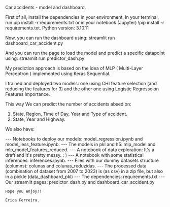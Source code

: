 Car accidents - model and dashboard.

First of all, install the dependencies in your environment. In your terminal, run pip install -r requirements.txt or in your notebook (Jupyter) !pip install -r requirements.txt. Python version: 3.10.11

Now, you can run the dashboard using: streamlit run dashboard_car_accident.py

And you can run the page to load the model and predict a specific datapoint using: streamlit run predictor_dash.py

My prediction approach is based on the idea of MLP ( Multi-Layer Perceptron ) implemented using Keras Sequential.

I trained and deployed two models: one using CHI feature selection (and reducing the features for 3) and the other one using Logistic Regresseion Features Importance.

This way We can predict the number of accidents absed on:

1. State, Region, Time of Day, Year and Type of accident.
2. State, Year and Highway.

We also have:

--- Notebooks to deploy our models: model_regression.ipynb and model_less_feature.ipynb.
--- The models in pkl and h5: mlp_model and mlp_model_features_reduced.
--- A notebook of data exploration: It's a draft and It's pretty messy. : )
--- A notebook with some statistical inferences: inferences.ipynb.
--- Files with our dummy datasets structure (columns): colunas and colunas_reduzidas.
--- The processed data (combination of dataset from 2007 to 2023) is (as csv) in a zip file, but also in a pickle (data_dashboard_pkl)
--- The dependencies: requirements.txt
--- Our streamlit pages: predictor_dash.py and dashboard_car_accident.py

    Hope you enjoy!!

    Érica Ferreira.
